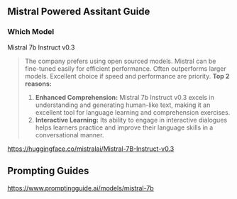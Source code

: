 ## Mistral Powered Assitant Guide

### Which Model

Mistral 7b Instruct v0.3

> The company prefers using open sourced models. Mistral can be fine-tuned easily for efficient performance. Often outperforms larger models. Excellent choice if speed and performance are priority. **Top 2 reasons:**
> 1. **Enhanced Comprehension:** Mistral 7b Instruct v0.3 excels in understanding and generating human-like text, making it an excellent tool for language learning and comprehension exercises.
> 2. **Interactive Learning:** Its ability to engage in interactive dialogues helps learners practice and improve their language skills in a conversational manner.

https://huggingface.co/mistralai/Mistral-7B-Instruct-v0.3

## Prompting Guides

https://www.promptingguide.ai/models/mistral-7b